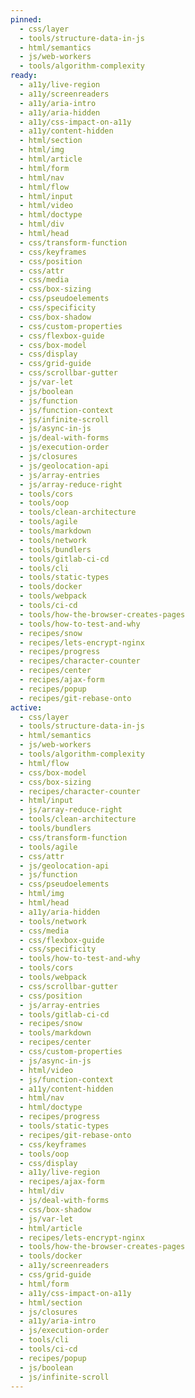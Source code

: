 ```yaml
---
pinned:
  - css/layer
  - tools/structure-data-in-js
  - html/semantics
  - js/web-workers
  - tools/algorithm-complexity
ready:
  - a11y/live-region
  - a11y/screenreaders
  - a11y/aria-intro
  - a11y/aria-hidden
  - a11y/css-impact-on-a11y
  - a11y/content-hidden
  - html/section
  - html/img
  - html/article
  - html/form
  - html/nav
  - html/flow
  - html/input
  - html/video
  - html/doctype
  - html/div
  - html/head
  - css/transform-function
  - css/keyframes
  - css/position
  - css/attr
  - css/media
  - css/box-sizing
  - css/pseudoelements
  - css/specificity
  - css/box-shadow
  - css/custom-properties
  - css/flexbox-guide
  - css/box-model
  - css/display
  - css/grid-guide
  - css/scrollbar-gutter
  - js/var-let
  - js/boolean
  - js/function
  - js/function-context
  - js/infinite-scroll
  - js/async-in-js
  - js/deal-with-forms
  - js/execution-order
  - js/closures
  - js/geolocation-api
  - js/array-entries
  - js/array-reduce-right
  - tools/cors
  - tools/oop
  - tools/clean-architecture
  - tools/agile
  - tools/markdown
  - tools/network
  - tools/bundlers
  - tools/gitlab-ci-cd
  - tools/cli
  - tools/static-types
  - tools/docker
  - tools/webpack
  - tools/ci-cd
  - tools/how-the-browser-creates-pages
  - tools/how-to-test-and-why
  - recipes/snow
  - recipes/lets-encrypt-nginx
  - recipes/progress
  - recipes/character-counter
  - recipes/center
  - recipes/ajax-form
  - recipes/popup
  - recipes/git-rebase-onto
active:
  - css/layer
  - tools/structure-data-in-js
  - html/semantics
  - js/web-workers
  - tools/algorithm-complexity
  - html/flow
  - css/box-model
  - css/box-sizing
  - recipes/character-counter
  - html/input
  - js/array-reduce-right
  - tools/clean-architecture
  - tools/bundlers
  - css/transform-function
  - tools/agile
  - css/attr
  - js/geolocation-api
  - js/function
  - css/pseudoelements
  - html/img
  - html/head
  - a11y/aria-hidden
  - tools/network
  - css/media
  - css/flexbox-guide
  - css/specificity
  - tools/how-to-test-and-why
  - tools/cors
  - tools/webpack
  - css/scrollbar-gutter
  - css/position
  - js/array-entries
  - tools/gitlab-ci-cd
  - recipes/snow
  - tools/markdown
  - recipes/center
  - css/custom-properties
  - js/async-in-js
  - html/video
  - js/function-context
  - a11y/content-hidden
  - html/nav
  - html/doctype
  - recipes/progress
  - tools/static-types
  - recipes/git-rebase-onto
  - css/keyframes
  - tools/oop
  - css/display
  - a11y/live-region
  - recipes/ajax-form
  - html/div
  - js/deal-with-forms
  - css/box-shadow
  - js/var-let
  - html/article
  - recipes/lets-encrypt-nginx
  - tools/how-the-browser-creates-pages
  - tools/docker
  - a11y/screenreaders
  - css/grid-guide
  - html/form
  - a11y/css-impact-on-a11y
  - html/section
  - js/closures
  - a11y/aria-intro
  - js/execution-order
  - tools/cli
  - tools/ci-cd
  - recipes/popup
  - js/boolean
  - js/infinite-scroll
---
```


